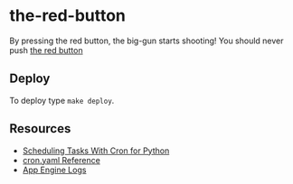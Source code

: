 # the-red-button
By pressing the red button, the big-gun starts shooting! You should never push [the red button]( https://speeltuin-dennis-vriend.appspot.com/red-button)

## Deploy
To deploy type `make deploy`.

## Resources
- [Scheduling Tasks With Cron for Python](https://cloud.google.com/appengine/docs/standard/python/config/cron)
- [cron.yaml Reference](https://cloud.google.com/appengine/docs/standard/python/config/cronref)
- [App Engine Logs](https://cloud.google.com/appengine/docs/standard/python/logs/)